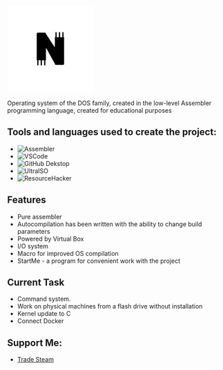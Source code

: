![](https://github.com/MatveySDK/nova-os/blob/main/icon.jpg)

Operating system of the DOS family, created in the low-level Assembler programming language, created for educational purposes

## Tools and languages ​​used to create the project:
* ![Assembler](https://img.shields.io/badge/-Assembler-804030)
* ![VSCode](https://img.shields.io/badge/-VisualStudioCode-42AAFF)
* ![GitHub Dekstop](https://img.shields.io/badge/-GitHubDekstop-414A4C)
* ![UltraISO](https://img.shields.io/badge/-UltraISO-b87333)
* ![ResourceHacker](https://img.shields.io/badge/-ResourceHacker-FFBA00)

## Features
* Pure assembler
* Autocompilation has been written with the ability to change build parameters
* Powered by Virtual Box
* I/O system
* Macro for improved OS compilation
* StartMe - a program for convenient work with the project

## Current Task
* Command system.
* Work on physical machines from a flash drive without installation
* Kernel update to C
* Connect Docker

## Support Me:
* [Trade Steam](https://steamcommunity.com/tradeoffer/new/?partner=1296316604&token=V9fm6hQ2)